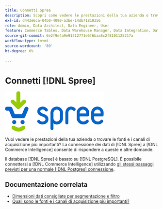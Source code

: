 ```yaml
---
title: Connetti Sprea
description: Scopri come vedere le prestazioni della tua azienda o trovare le fonti e i canali di acquisizione più importanti.
exl-id: d443e6ca-04b0-4090-a3be-14db71819356
role: Admin, Data Architect, Data Engineer, User
feature: Commerce Tables, Data Warehouse Manager, Data Integration, Data Import/Export
source-git-commit: 6e2f9e4a9e91212771e6f6baa8c2f8101125217a
workflow-type: tm+mt
source-wordcount: '89'
ht-degree: 0%

---
```


# Connetti [!DNL Spree]

![](../../../assets/spree-commerce-logo.png)

Vuoi vedere le prestazioni della tua azienda o trovare le fonti e i canali di acquisizione più importanti? La connessione dei dati di [!DNL Spree] a [!DNL Commerce Intelligence] consente di rispondere a queste e altre domande.

Il database [!DNL Spree] è basato su [!DNL PostgreSQL]. È possibile connettersi a [!DNL Commerce Intelligence] utilizzando [gli stessi passaggi previsti per una normale [!DNL Postgres] connessione](../integrations/postgresql.md).

## Documentazione correlata

* [Dimensioni dati consigliate per segmentazione e filtro](../../../best-practices/segment-filter.md)
* [Quali sono le fonti e i canali di acquisizione più importanti?](../../analysis/most-value-source-channel.md)
